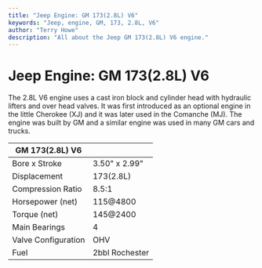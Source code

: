```yaml
---
title: "Jeep Engine: GM 173(2.8L) V6"
keywords: "Jeep, engine, GM, 173, 2.8L, V6"
author: "Terry Howe"
description: "All about the Jeep GM 173(2.8L) V6 engine."
---
```

# Jeep Engine: GM 173(2.8L) V6

The 2.8L V6 engine uses a cast iron block and cylinder head with hydraulic lifters and over head valves. It was first introduced as an optional engine in the little Cherokee (XJ) and it was later used in the Comanche (MJ). The engine was built by GM and a similar engine was used in many GM cars and trucks.

| GM 173(2.8L) V6 | |
|------------------|---|
| Bore x Stroke | 3.50" x 2.99" |
| Displacement | 173(2.8L) |
| Compression Ratio | 8.5:1 |
| Horsepower (net) | 115@4800 |
| Torque (net) | 145@2400 |
| Main Bearings | 4 |
| Valve Configuration | OHV |
| Fuel | 2bbl Rochester |